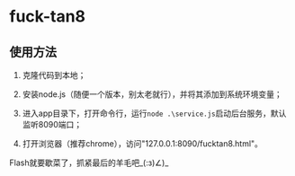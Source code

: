 # fuck-tan8

##  使用方法

1. 克隆代码到本地；
2. 安装node.js（随便一个版本，别太老就行），并将其添加到系统环境变量；

2. 进入app目录下，打开命令行，运行`node .\service.js`启动后台服务，默认监听8090端口；
3. 打开浏览器（推荐chrome），访问"127.0.0.1:8090/fucktan8.html"。



Flash就要歇菜了，抓紧最后的羊毛吧_(:з)∠)_